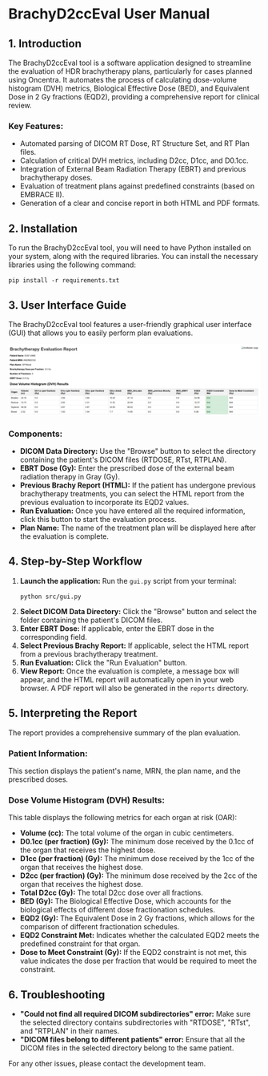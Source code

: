 # BrachyD2ccEval User Manual

## 1. Introduction

The BrachyD2ccEval tool is a software application designed to streamline the evaluation of HDR brachytherapy plans, particularly for cases planned using Oncentra. It automates the process of calculating dose-volume histogram (DVH) metrics, Biological Effective Dose (BED), and Equivalent Dose in 2 Gy fractions (EQD2), providing a comprehensive report for clinical review.

### Key Features:

*   Automated parsing of DICOM RT Dose, RT Structure Set, and RT Plan files.
*   Calculation of critical DVH metrics, including D2cc, D1cc, and D0.1cc.
*   Integration of External Beam Radiation Therapy (EBRT) and previous brachytherapy doses.
*   Evaluation of treatment plans against predefined constraints (based on EMBRACE II).
*   Generation of a clear and concise report in both HTML and PDF formats.

## 2. Installation

To run the BrachyD2ccEval tool, you will need to have Python installed on your system, along with the required libraries. You can install the necessary libraries using the following command:

```
pip install -r requirements.txt
```

## 3. User Interface Guide

The BrachyD2ccEval tool features a user-friendly graphical user interface (GUI) that allows you to easily perform plan evaluations.

![GUI Screenshot](src/assets/gui_screenshot.png)  <!-- This is the updated GUI screenshot -->

### Components:

*   **DICOM Data Directory:** Use the "Browse" button to select the directory containing the patient's DICOM files (RTDOSE, RTst, RTPLAN).
*   **EBRT Dose (Gy):** Enter the prescribed dose of the external beam radiation therapy in Gray (Gy).
*   **Previous Brachy Report (HTML):** If the patient has undergone previous brachytherapy treatments, you can select the HTML report from the previous evaluation to incorporate its EQD2 values.
*   **Run Evaluation:** Once you have entered all the required information, click this button to start the evaluation process.
*   **Plan Name:** The name of the treatment plan will be displayed here after the evaluation is complete.

## 4. Step-by-Step Workflow

1.  **Launch the application:** Run the `gui.py` script from your terminal:
    ```
    python src/gui.py
    ```
2.  **Select DICOM Data Directory:** Click the "Browse" button and select the folder containing the patient's DICOM files.
3.  **Enter EBRT Dose:** If applicable, enter the EBRT dose in the corresponding field.
4.  **Select Previous Brachy Report:** If applicable, select the HTML report from a previous brachytherapy treatment.
5.  **Run Evaluation:** Click the "Run Evaluation" button.
6.  **View Report:** Once the evaluation is complete, a message box will appear, and the HTML report will automatically open in your web browser. A PDF report will also be generated in the `reports` directory.

## 5. Interpreting the Report

The report provides a comprehensive summary of the plan evaluation.

### Patient Information:

This section displays the patient's name, MRN, the plan name, and the prescribed doses.

### Dose Volume Histogram (DVH) Results:

This table displays the following metrics for each organ at risk (OAR):

*   **Volume (cc):** The total volume of the organ in cubic centimeters.
*   **D0.1cc (per fraction) (Gy):** The minimum dose received by the 0.1cc of the organ that receives the highest dose.
*   **D1cc (per fraction) (Gy):** The minimum dose received by the 1cc of the organ that receives the highest dose.
*   **D2cc (per fraction) (Gy):** The minimum dose received by the 2cc of the organ that receives the highest dose.
*   **Total D2cc (Gy):** The total D2cc dose over all fractions.
*   **BED (Gy):** The Biological Effective Dose, which accounts for the biological effects of different dose fractionation schedules.
*   **EQD2 (Gy):** The Equivalent Dose in 2 Gy fractions, which allows for the comparison of different fractionation schedules.
*   **EQD2 Constraint Met:** Indicates whether the calculated EQD2 meets the predefined constraint for that organ.
*   **Dose to Meet Constraint (Gy):** If the EQD2 constraint is not met, this value indicates the dose per fraction that would be required to meet the constraint.

## 6. Troubleshooting

*   **"Could not find all required DICOM subdirectories" error:** Make sure the selected directory contains subdirectories with "RTDOSE", "RTst", and "RTPLAN" in their names.
*   **"DICOM files belong to different patients" error:** Ensure that all the DICOM files in the selected directory belong to the same patient.

For any other issues, please contact the development team.
